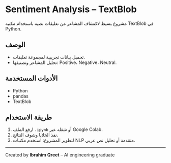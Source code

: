 # Sentiment Analysis – TextBlob

مشروع بسيط لاكتشاف المشاعر من تعليقات نصية باستخدام مكتبة TextBlob في Python.

## الوصف
- تحميل بيانات تجريبية لمجموعة تعليقات.
- تحليل المشاعر وتصنيفها: Positive، Negative، Neutral.

## الأدوات المستخدمة
- Python
- pandas
- TextBlob

## طريقة الاستخدام
1. ارفع الملف `.ipynb` أو شغله عبر Google Colab.
2. نفذ الخلايا وشوف النتائج.
3. لتطوير المشروع: استخدم مكتبات NLP متقدمة أو تحليل نص عربي.

---

Created by **Ibrahim Qreet** – AI engineering graduate
